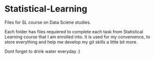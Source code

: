 # Statistical-Learning
Files for SL course on Data Sciene studies.

Each folder has files requiered to complete each task from Statistical Learning course that I am enrolled into.
It is used for my convenience, to store everything and help me develop my git skills a little bit more.

Dont forget to drink water everyday :)
